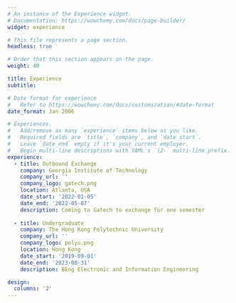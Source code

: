 ```yaml
---
# An instance of the Experience widget.
# Documentation: https://wowchemy.com/docs/page-builder/
widget: experience

# This file represents a page section.
headless: true

# Order that this section appears on the page.
weight: 40

title: Experience
subtitle:

# Date format for experience
#   Refer to https://wowchemy.com/docs/customization/#date-format
date_format: Jan 2006

# Experiences.
#   Add/remove as many `experience` items below as you like.
#   Required fields are `title`, `company`, and `date_start`.
#   Leave `date_end` empty if it's your current employer.
#   Begin multi-line descriptions with YAML's `|2-` multi-line prefix.
experience:
  - title: Outbound Exchange
    company: Georgia Institute of Technology
    company_url: ''
    company_logo: gatech.png
    location: Atlanta, USA
    date_start: '2022-01-05'
    date_end: '2022-05-07'
    description: Coming to Gatech to exchange for one semester
        
  - title: Undergraduate
    company: The Hong Kong Polytechnic University
    company_url: ''
    company_logo: polyu.png
    location: Hong Kong
    date_start: '2019-09-01'
    date_end: '2023-08-31'
    description: BEng Electronic and Information Engineering

design:
  columns: '2'
---
```

